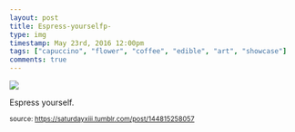 ```yaml
---
layout: post
title: Espress-yourselfp-
type: img
timestamp: May 23rd, 2016 12:00pm
tags: ["capuccino", "flower", "coffee", "edible", "art", "showcase"]
comments: true
---
```

<img src="https://saturdayxiii.github.io/media/144815258057.jpg"/>

Espress yourself.
 
  
<small>source: https://saturdayxiii.tumblr.com/post/144815258057</small>